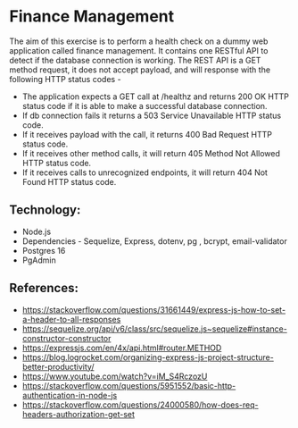 # Finance Management 


The aim of this exercise is to perform a health check on a dummy web application called finance management. 
It contains one RESTful API to detect if the database connection is working.
The REST API is a GET method request, it does not accept payload, and will response with the following HTTP status codes -

- The application expects a GET call at /healthz and returns 200 OK HTTP status code if it is able to make a successful database connection.
- If db connection fails it returns a 503 Service Unavailable HTTP status code.
- If it receives payload with the call, it returns 400 Bad Request HTTP status code.
- If it receives other method calls, it will return 405 Method Not Allowed HTTP status code.
- If it receives calls to unrecognized endpoints, it will return 404 Not Found HTTP status code.


## Technology:
- Node.js
- Dependencies - Sequelize, Express, dotenv, pg , bcrypt, email-validator
- Postgres 16
- PgAdmin


## References:

- https://stackoverflow.com/questions/31661449/express-js-how-to-set-a-header-to-all-responses
- https://sequelize.org/api/v6/class/src/sequelize.js~sequelize#instance-constructor-constructor
- https://expressjs.com/en/4x/api.html#router.METHOD
- https://blog.logrocket.com/organizing-express-js-project-structure-better-productivity/
- https://www.youtube.com/watch?v=iM_S4RczozU
- https://stackoverflow.com/questions/5951552/basic-http-authentication-in-node-js
- https://stackoverflow.com/questions/24000580/how-does-req-headers-authorization-get-set




